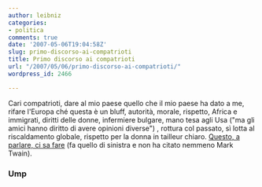 ```yaml
---
author: leibniz
categories:
- politica
comments: true
date: '2007-05-06T19:04:58Z'
slug: primo-discorso-ai-compatrioti
title: Primo discorso ai compatrioti
url: "/2007/05/06/primo-discorso-ai-compatrioti/"
wordpress_id: 2466

---
```

Cari compatrioti, dare al mio paese quello che il mio paese ha dato a me, rifare l'Europa ché questa è un bluff, autorità, morale, rispetto, Africa e immigrati, diritti delle donne, infermiere bulgare, mano tesa agli Usa ("ma gli amici hanno diritto di avere opinioni diverse") , rottura col passato, sì lotta al riscaldamento globale, rispetto per la donna in tailleur chiaro. [Questo, a parlare, ci sa fare](https://www.u-m-p.org/site/index.php/ump/s_informer/communiques/je_serai_le_president_de_tous_les_francais) (fa quello di sinistra e non ha citato nemmeno Mark Twain).


### Ump
